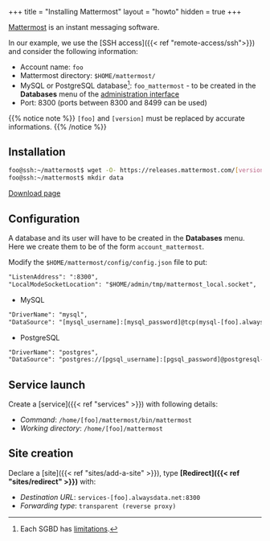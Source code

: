 +++
title = "Installing Mattermost"
layout = "howto"
hidden = true
+++

[Mattermost](https://mattermost.com) is an instant messaging software.

In our example, we use the [SSH access]({{< ref "remote-access/ssh">}}) and consider the following information:

- Account name: `foo`
- Mattermost directory: `$HOME/mattermost/`
- MySQL or PostgreSQL database[^1]: `foo_mattermost` - to be created in the **Databases** menu of the [administration interface](https://admin.alwaysdata.com)
- Port: 8300 (ports between 8300 and 8499 can be used)

{{% notice note %}}
`[foo]` and `[version]` must be replaced by accurate informations.
{{% /notice %}}

## Installation

```sh
foo@ssh:~/mattermost$ wget -O- https://releases.mattermost.com/[version]/mattermost-[version]-linux-amd64.tar.gz | tar -xz --strip-components=1
foo@ssh:~/mattermost$ mkdir data
```

[Download page](https://mattermost.com/deploy/)

## Configuration

A database and its user will have to be created in the **Databases** menu. Here we create them to be of the form `account_mattermost`.

Modify the `$HOME/mattermost/config/config.json` file to put:

```txt
"ListenAddress": ":8300",
"LocalModeSocketLocation": "$HOME/admin/tmp/mattermost_local.socket",
```

- MySQL

```txt
"DriverName": "mysql",
"DataSource": "[mysql_username]:[mysql_password]@tcp(mysql-[foo].alwaysdata.net:3306)/[foo]_mattermost?charset=utf8mb4,utf8&readTimeout=30s&writeTimeout=30s",
```

- PostgreSQL

```txt
"DriverName": "postgres",
"DataSource": "postgres://[pgsql_username]:[pgsql_password]@postgresql-[foo].alwaysdata.net:5432/[foo]_mattermost?sslmode=disable\u0026connect_timeout=10",
```

## Service launch

Create a [service]({{< ref "services" >}}) with following details:

- *Command*: `/home/[foo]/mattermost/bin/mattermost`
- *Working directory*: `/home/[foo]/mattermost`

## Site creation

Declare a [site]({{< ref "sites/add-a-site" >}}), type **[Redirect]({{< ref "sites/redirect" >}})** with:

- *Destination URL*: `services-[foo].alwaysdata.net:8300`
- *Forwarding type*: `transparent (reverse proxy)`

[^1]: Each SGBD has [limitations](https://docs.mattermost.com/install/requirements.html#database-software).
